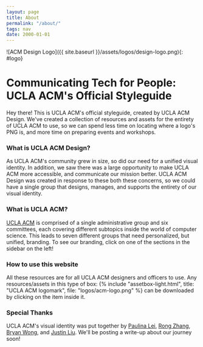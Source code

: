 ```yaml
---
layout: page
title: About
permalink: "/about/"
tags: nav
date: 2000-01-01
---
```


![ACM Design Logo]({{ site.baseurl }}/assets/logos/design-logo.png){: #logo}

# Communicating Tech for People: UCLA ACM's Official Styleguide  #
Hey there! This is UCLA ACM's official styleguide, created by UCLA ACM Design. We've created a collection of resources and assets for the entirety of UCLA ACM to use, so we can spend less time on locating where a logo's PNG is, and more time on preparing events and workshops.

### What is UCLA ACM Design? ###
As UCLA ACM's community grew in size, so did our need for a unified visual identity. In addition, we saw there was a large opportunity to make UCLA ACM more accessible, and communicate our mission better. UCLA ACM Design was created in response to these both these concerns, so we could have a single group that designs, manages, and supports the entirety of our visual identity.

### What is UCLA ACM? ###
[UCLA ACM](http://www.uclaacm.com/) is comprised of a single administrative group and six committees, each covering different subtopics inside the world of computer science. This leads to seven different groups that need personalized, but unified, branding. To see our branding, click on one of the sections in the sidebar on the left!

### How to use this website ###
All these resources are for all UCLA ACM designers and officers to use. Any resources/assets in this type of box:
{% include "assetbox-light.html", title: "UCLA ACM logomark", file: "logos/acm-logo.png" %}
can be downloaded by clicking on the item inside it.

### Special Thanks ###
UCLA ACM's visual identity was put together by <a href="http://www.paulinalei.com/">Paulina Lei</a>, <a href="https://rongzhang.myportfolio.com">Rong Zhang</a>, <a href="http://wongbryan.design/">Bryan Wong</a>, and <a href="https://justin-liu.me/">Justin Liu</a>. We'll be posting a write-up about our journey soon!